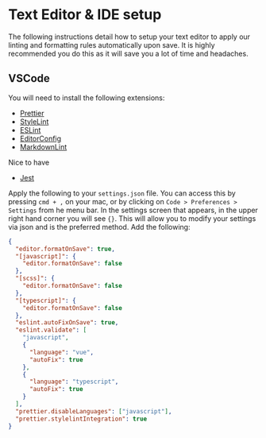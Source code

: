# Text Editor & IDE setup

The following instructions detail how to setup your text editor to apply our linting and formatting rules automatically upon save. It is highly recommended you do this as it will save you a lot of time and headaches.

## VSCode

You will need to install the following extensions:

- [Prettier](https://marketplace.visualstudio.com/items?itemName=esbenp.prettier-vscode)
- [StyleLint](https://marketplace.visualstudio.com/items?itemName=shinnn.stylelint)
- [ESLint](https://marketplace.visualstudio.com/items?itemName=dbaeumer.vscode-eslint)
- [EditorConfig](https://marketplace.visualstudio.com/items?itemName=EditorConfig.EditorConfig)
- [MarkdownLint](https://marketplace.visualstudio.com/items?itemName=DavidAnson.vscode-markdownlint)

Nice to have

- [Jest](https://marketplace.visualstudio.com/items?itemName=Orta.vscode-jest)

Apply the following to your `settings.json` file. You can access this by pressing `cmd + ,` on your mac, or by clicking on `Code > Preferences > Settings` from he menu bar. In the settings screen that appears, in the upper right hand corner you will see `{}`. This will allow you to modify your settings via json and is the preferred method. Add the following:

```json
{
  "editor.formatOnSave": true,
  "[javascript]": {
    "editor.formatOnSave": false
  },
  "[scss]": {
    "editor.formatOnSave": false
  },
  "[typescript]": {
    "editor.formatOnSave": false
  },
  "eslint.autoFixOnSave": true,
  "eslint.validate": [
    "javascript",
    {
      "language": "vue",
      "autoFix": true
    },
    {
      "language": "typescript",
      "autoFix": true
    }
  ],
  "prettier.disableLanguages": ["javascript"],
  "prettier.stylelintIntegration": true
}
```
